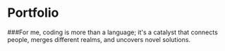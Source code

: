 # Portfolio


###For me, coding is more than a language; it's a catalyst that connects people, merges different realms, and uncovers novel solutions.
